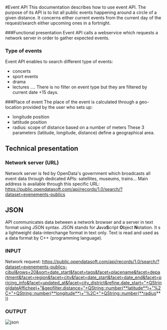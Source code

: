 #Event API
This documentation describes how to use event API.
The purpose of its API is to list all public events happening around a circle of a given distance.
It concerns either current events from the current day of the request/search either upcoming ones in a fortnight.


###Functional presentation
Event API calls a webservice which requests a network server in order to gather expected events. 

### Type of events
Event API enables to search different type of events:
 - concerts
 - sport events
  - drama 
  - lectures
  ....
  There is no filter on event type but they are filtered by current date +15 days.

###Place of event
The place of the event is calculated through a geo-location provided by the user who sets up:
 - longitude position
 - lattitude position
 - radius: scope of distance based on a number of meters
These 3 parameters (latitude, longitude, distance) define a geographical area.


## Technical presentation
### Network server (URL)
Network server is fed by OpenData's government which broadcasts all event data through dedicated APIs: satellites, museums, trains...
Main address is available through this specific URL: 
 https://public.opendatasoft.com/api/records/1.0/search/?dataset=evenements-publics 

## JSON
API communicates data between a network browser and a server in text format using JSON syntax.
JSON stands for **J**ava**S**cript **O**bject **N**otation.
It s a lightweight data-interchange format in text only.
Text is read and used as a data format by C++ (programming language).
### INPUT

Network request:
https://public.opendatasoft.com/api/records/1.0/search/?dataset=evenements-publics-cibul&rows=20&sort=date_start&facet=tags&facet=placename&facet=department&facet=region&facet=city&facet=date_start&facet=date_end&facet=pricing_info&facet=updated_at&facet=city_district&refine.date_start="+QString(dateAffichee)+"&geofilter.distance="+QString::number(**latitude**)+"%2C+"+QString::number(**longitude**)+"%2C+"+QString::number(**radius**))
    

### OUTPUT

![json](file:///home/ghania/GeoStation/Documentation_API/json_output.png)















